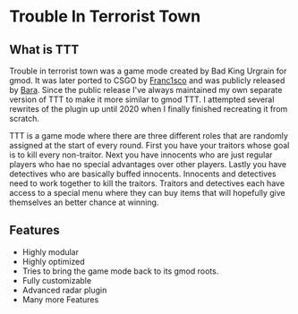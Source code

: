 # Trouble In Terrorist Town

## What is TTT

Trouble in terrorist town was a game mode created by Bad King Urgrain for gmod. It was later ported to CSGO by [Franc1sco](<https://github.com/Franc1sco>) and was publicly released by [Bara](<https://github.com/Bara>). Since the public release I've always maintained my own separate version of TTT to make it more similar to gmod TTT. I attempted several rewrites of the plugin up until 2020 when I finally finished recreating it from scratch.

TTT is a game mode where there are three different roles that are randomly assigned at the start of every round. First you have your traitors whose goal is to kill every non-traitor. Next you have innocents who are just regular players who hae no special advantages over other players. Lastly you have detectives who are basically buffed innocents. Innocents and detectives need to work together to kill the traitors. Traitors and detectives each have access to a special menu where they can buy items that will hopefully give themselves an better chance at winning.

## Features

- Highly modular
- Highly optimized
- Tries to bring the game mode back to its gmod roots.
- Fully customizable
- Advanced radar plugin
- Many more Features